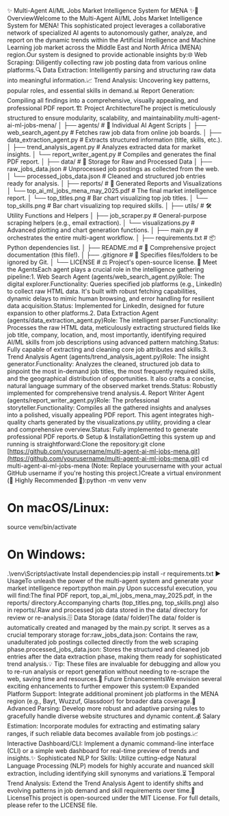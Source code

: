 ✨ Multi-Agent AI/ML Jobs Market Intelligence System for MENA ✨🚀 OverviewWelcome to the Multi-Agent AI/ML Jobs Market Intelligence System for MENA! This sophisticated project leverages a collaborative network of specialized AI agents to autonomously gather, analyze, and report on the dynamic trends within the Artificial Intelligence and Machine Learning job market across the Middle East and North Africa (MENA) region.Our system is designed to provide actionable insights by:🌐 Web Scraping: Diligently collecting raw job posting data from various online platforms.🔍 Data Extraction: Intelligently parsing and structuring raw data into meaningful information.📈 Trend Analysis: Uncovering key patterns, popular roles, and essential skills in demand.📊 Report Generation: Compiling all findings into a comprehensive, visually appealing, and professional PDF report.🏗️ Project ArchitectureThe project is meticulously structured to ensure modularity, scalability, and maintainability.multi-agent-ai-ml-jobs-mena/
│
├── agents/                   # 🤖 Individual AI Agent Scripts
│   ├── web_search_agent.py   # Fetches raw job data from online job boards.
│   ├── data_extraction_agent.py # Extracts structured information (title, skills, etc.).
│   ├── trend_analysis_agent.py # Analyzes extracted data for market insights.
│   └── report_writer_agent.py # Compiles and generates the final PDF report.
│
├── data/                     # 💾 Storage for Raw and Processed Data
│   ├── raw_jobs_data.json    # Unprocessed job postings as collected from the web.
│   └── processed_jobs_data.json # Cleaned and structured job entries ready for analysis.
│
├── reports/                  # 📄 Generated Reports and Visualizations
│   └── top_ai_ml_jobs_mena_may_2025.pdf # The final market intelligence report.
│   └── top_titles.png        # Bar chart visualizing top job titles.
│   └── top_skills.png        # Bar chart visualizing top required skills.
│
├── utils/                    # 🛠️ Utility Functions and Helpers
│   ├── job_scraper.py        # General-purpose scraping helpers (e.g., email extraction).
│   └── visualizations.py     # Advanced plotting and chart generation functions.
│
├── main.py                   #  orchestrates the entire multi-agent workflow.
│
├── requirements.txt          # 📦 Python dependencies list.
│
├── README.md                 # 📖 Comprehensive project documentation (this file!).
│
├── .gitignore                # 🚫 Specifies files/folders to be ignored by Git.
│
└── LICENSE                   # ⚖️ Project's open-source license.
🤖 Meet the AgentsEach agent plays a crucial role in the intelligence gathering pipeline:1. Web Search Agent (agents/web_search_agent.py)Role: The digital explorer.Functionality: Queries specified job platforms (e.g., LinkedIn) to collect raw HTML data. It's built with robust fetching capabilities, dynamic delays to mimic human browsing, and error handling for resilient data acquisition.Status: Implemented for LinkedIn, designed for future expansion to other platforms.2. Data Extraction Agent (agents/data_extraction_agent.py)Role: The intelligent parser.Functionality: Processes the raw HTML data, meticulously extracting structured fields like job title, company, location, and, most importantly, identifying required AI/ML skills from job descriptions using advanced pattern matching.Status: Fully capable of extracting and cleaning core job attributes and skills.3. Trend Analysis Agent (agents/trend_analysis_agent.py)Role: The insight generator.Functionality: Analyzes the cleaned, structured job data to pinpoint the most in-demand job titles, the most frequently required skills, and the geographical distribution of opportunities. It also crafts a concise, natural language summary of the observed market trends.Status: Robustly implemented for comprehensive trend analysis.4. Report Writer Agent (agents/report_writer_agent.py)Role: The professional storyteller.Functionality: Compiles all the gathered insights and analyses into a polished, visually appealing PDF report. This agent integrates high-quality charts generated by the visualizations.py utility, providing a clear and comprehensive overview.Status: Fully implemented to generate professional PDF reports.⚙️ Setup & InstallationGetting this system up and running is straightforward:Clone the repository:git clone [https://github.com/yourusername/multi-agent-ai-ml-jobs-mena.git](https://github.com/yourusername/multi-agent-ai-ml-jobs-mena.git)
cd multi-agent-ai-ml-jobs-mena
(Note: Replace yourusername with your actual GitHub username if you're hosting this project.)Create a virtual environment (🌟 Highly Recommended 🌟):python -m venv venv
# On macOS/Linux:
source venv/bin/activate
# On Windows:
.\venv\Scripts\activate
Install dependencies:pip install -r requirements.txt
▶️ UsageTo unleash the power of the multi-agent system and generate your market intelligence report:python main.py
Upon successful execution, you will find:The final PDF report, top_ai_ml_jobs_mena_may_2025.pdf, in the reports/ directory.Accompanying charts (top_titles.png, top_skills.png) also in reports/.Raw and processed job data stored in the data/ directory for review or re-analysis.🗄️ Data Storage (data/ folder)The data/ folder is automatically created and managed by the main.py script. It serves as a crucial temporary storage for:raw_jobs_data.json: Contains the raw, unadulterated job postings collected directly from the web scraping phase.processed_jobs_data.json: Stores the structured and cleaned job entries after the data extraction phase, making them ready for sophisticated trend analysis.💡 Tip: These files are invaluable for debugging and allow you to re-run analysis or report generation without needing to re-scrape the web, saving time and resources.🔮 Future EnhancementsWe envision several exciting enhancements to further empower this system:🌐 Expanded Platform Support: Integrate additional prominent job platforms in the MENA region (e.g., Bayt, Wuzzuf, Glassdoor) for broader data coverage.🧠 Advanced Parsing: Develop more robust and adaptive parsing rules to gracefully handle diverse website structures and dynamic content.💰 Salary Estimation: Incorporate modules for extracting and estimating salary ranges, if such reliable data becomes available from job postings.📈 Interactive Dashboard/CLI: Implement a dynamic command-line interface (CLI) or a simple web dashboard for real-time preview of trends and insights.✨ Sophisticated NLP for Skills: Utilize cutting-edge Natural Language Processing (NLP) models for highly accurate and nuanced skill extraction, including identifying skill synonyms and variations.⏳ Temporal Trend Analysis: Extend the Trend Analysis Agent to identify shifts and evolving patterns in job demand and skill requirements over time.📜 LicenseThis project is open-sourced under the MIT License. For full details, please refer to the LICENSE file.
